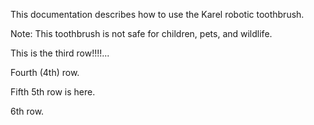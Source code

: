 This documentation describes how to use the Karel robotic toothbrush.

Note: This toothbrush is not safe for children, pets, and wildlife.

This is the third row!!!!...

Fourth (4th) row.

Fifth 5th row is here.

6th row.
